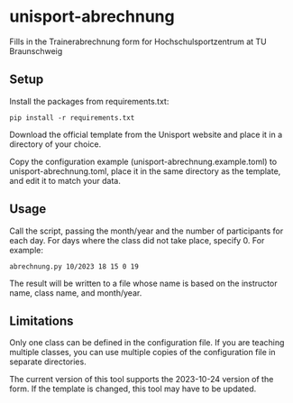 # unisport-abrechnung

Fills in the Trainerabrechnung form for Hochschulsportzentrum at TU Braunschweig


## Setup

Install the packages from requirements.txt:

    pip install -r requirements.txt

Download the official template from the Unisport website and place it in a
directory of your choice.

Copy the configuration example (unisport-abrechnung.example.toml) to
unisport-abrechnung.toml, place it in the same directory as the template, and
edit it to match your data.


## Usage

Call the script, passing the month/year and the number of participants for each
day. For days where the class did not take place, specify 0. 
For example:

    abrechnung.py 10/2023 18 15 0 19

The result will be written to a file whose name is based on the instructor name,
class name, and month/year.


## Limitations

Only one class can be defined in the configuration file. If you are teaching
multiple classes, you can use multiple copies of the configuration file in
separate directories.

The current version of this tool supports the 2023-10-24 version of the form. If
the template is changed, this tool may have to be updated.
